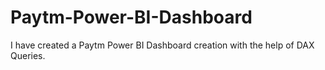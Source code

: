 # Paytm-Power-BI-Dashboard
I have created a Paytm Power BI Dashboard creation with the help of DAX Queries.
